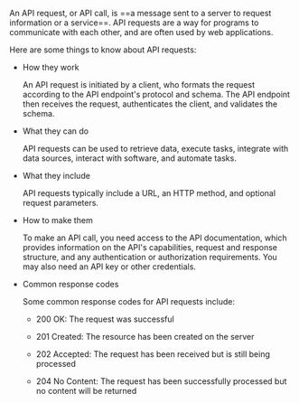 An API request, or API call, is ==a message sent to a server to request information or a service==. API requests are a way for programs to communicate with each other, and are often used by web applications.  

Here are some things to know about API requests:  

- How they work
    
    An API request is initiated by a client, who formats the request according to the API endpoint's protocol and schema. The API endpoint then receives the request, authenticates the client, and validates the schema.  
    
- What they can do
    
    API requests can be used to retrieve data, execute tasks, integrate with data sources, interact with software, and automate tasks.  
    
- What they include
    
    API requests typically include a URL, an HTTP method, and optional request parameters.  
    
- How to make them
    
    To make an API call, you need access to the API documentation, which provides information on the API's capabilities, request and response structure, and any authentication or authorization requirements. You may also need an API key or other credentials.  
    
- Common response codes
    
    Some common response codes for API requests include:  
    
    - 200 OK: The request was successful  
        
    - 201 Created: The resource has been created on the server  
        
    - 202 Accepted: The request has been received but is still being processed  
        
    - 204 No Content: The request has been successfully processed but no content will be returned
